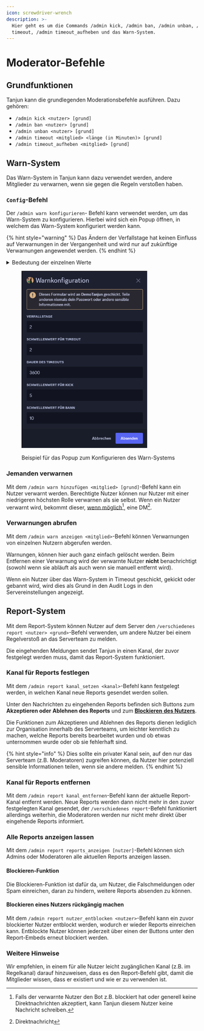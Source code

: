 ```yaml
---
icon: screwdriver-wrench
description: >-
  Hier geht es um die Commands /admin kick, /admin ban, /admin unban, /admin
  timeout, /admin timeout_aufheben und das Warn-System.
---
```


# Moderator-Befehle

## Grundfunktionen

Tanjun kann die grundlegenden Moderationsbefehle ausführen. Dazu gehören:

* `/admin kick <nutzer> [grund]`
* `/admin ban <nutzer> [grund]`
* `/admin unban <nutzer> [grund]`
* `/admin timeout <mitglied> <länge (in Minuten)> [grund]`
* `/admin timeout_aufheben <mitglied> [grund]`

## Warn-System <a href="#warn" id="warn"></a>

Das Warn-System in Tanjun kann dazu verwendet werden, andere Mitglieder zu verwarnen, wenn sie gegen die Regeln verstoßen haben.

### `Config`-Befehl

Der `/admin warn konfigurieren`- Befehl kann verwendet werden, um das Warn-System zu konfigurieren. Hierbei wird sich ein Popup öffnen, in welchem das Warn-System konfiguriert werden kann.

{% hint style="warning" %}
Das Ändern der Verfallstage hat keinen Einfluss auf Verwarnungen in der Vergangenheit und wird nur auf zukünftige Verwarnungen angewendet werden.
{% endhint %}

<details>

<summary>Bedeutung der einzelnen Werte</summary>

* Die **Verfallstage** bestimmen, nach wie vielen Tagen eine Warnung automatisch verfallen soll.
* Der **Schwellwert für Timeout** bestimmt, nach wie vielen Warnungen ein Nutzer automatisch in Timeout geschickt wird. Der Nutzer wird für jede weitere Verwarnung über dem Schwellwert erneut in Timeout geschickt.
* Die **Dauer des Timeouts** bestimmt, wie lange der Nutzer in Timeout geschickt werden soll.
* Der **Schwellwert für Kick** gibt an, nach wie vielen Timeouts der Nutzer gekickt werden soll. Nach einem Kick kann der Nutzer jederzeit wieder auf den Server eingeladen werden. Wenn der **Schwellwert für Timeout** ≥ dem **Schwellwert für Kick** ist, wird der Nutzer auch in Timeout geschickt, welcher auch nach erneutem Betreten des Servers weiter abläuft. Für jede weitere Verwarnung wird der Nutzer erneut gekickt.
* Der **Schwellwert für Bann** gibt an, nach wie vielen Verwarnungen ein Nutzer gebannt werden soll.

</details>

<figure><img src="../../.gitbook/assets/warn_config_modal.png" alt="" width="331"><figcaption><p>Beispiel für das Popup zum Konfigurieren des Warn-Systems</p></figcaption></figure>

### Jemanden verwarnen

Mit dem `/admin warn hinzufügen <mitglied> [grund]`-Befehl kann ein Nutzer verwarnt werden. Berechtigte Nutzer können nur Nutzer mit einer niedrigeren höchsten Rolle verwarnen als sie selbst. Wenn ein Nutzer verwarnt wird, bekommt dieser, [wenn möglich](#user-content-fn-1)[^1], eine DM[^2].

### Verwarnungen abrufen

Mit dem `/admin warn anzeigen <mitglied>`-Befehl können Verwarnungen von einzelnen Nutzern abgerufen werden.

Warnungen, können hier auch ganz einfach gelöscht werden. Beim Entfernen einer Verwarnung wird der verwarnte Nutzer **nicht** benachrichtigt (sowohl wenn sie abläuft als auch wenn sie manuell entfernt wird).

Wenn ein Nutzer über das Warn-System in Timeout geschickt, gekickt oder gebannt wird, wird dies als Grund in den Audit Logs in den Servereinstellungen angezeigt.

## Report-System

Mit dem Report-System können Nutzer auf dem Server den `/verschiedenes report <nutzer> <grund>`-Befehl verwenden, um andere Nutzer bei einem Regelverstoß an das Serverteam zu melden.

Die eingehenden Meldungen sendet Tanjun in einen Kanal, der zuvor festgelegt werden muss, damit das Report-System funktioniert.

### Kanal für Reports festlegen

Mit dem `/admin report kanal_setzen <kanal>`-Befehl kann festgelegt werden, in welchen Kanal neue Reports gesendet werden sollen.

Unter den Nachrichten zu eingehenden Reports befinden sich Buttons zum **Akzeptieren oder** **Ablehnen des Reports** und zum [**Blockieren** **des Nutzers**](moderation.md#blockieren-funktion).

Die Funktionen zum Akzeptieren und Ablehnen des Reports dienen lediglich zur Organisation innerhalb des Serverteams, um leichter kenntlich zu machen, welche Reports bereits bearbeitet wurden und ob etwas unternommen wurde oder ob sie fehlerhaft sind.

{% hint style="info" %}
Dies sollte ein privater Kanal sein, auf den nur das Serverteam (z.B. Moderatoren) zugreifen können, da Nutzer hier potenziell sensible Informationen teilen, wenn sie andere melden.
{% endhint %}

### Kanal für Reports entfernen

Mit dem `/admin report kanal_entfernen`-Befehl kann der aktuelle Report-Kanal entfernt werden. Neue Reports werden dann nicht mehr in den zuvor festgelegten Kanal gesendet, der `/verschiedenes report`-Befehl funktioniert allerdings weiterhin, die Moderatoren werden nur nicht mehr direkt über eingehende Reports informiert.

### Alle Reports anzeigen lassen

Mit dem `/admin report reports_anzeigen [nutzer]`-Befehl können sich Admins oder Moderatoren alle aktuellen Reports anzeigen lassen.

#### Blockieren-Funktion

Die Blockieren-Funktion ist dafür da, um Nutzer, die Falschmeldungen oder Spam einreichen, daran zu hindern, weitere Reports absenden zu können.

#### Blockieren eines Nutzers rückgängig machen

Mit dem `/admin report nutzer_entblocken <nutzer>`-Befehl kann ein zuvor blockierter Nutzer entblockt werden, wodurch er wieder Reports einreichen kann. Entblockte Nutzer können jederzeit über einen der Buttons unter den Report-Embeds erneut blockiert werden.

### Weitere Hinweise

Wir empfehlen, in einem für alle Nutzer leicht zugänglichen Kanal (z.B. im Regelkanal) darauf hinzuweisen, dass es den Report-Befehl gibt, damit die Mitglieder wissen, dass er existiert und wie er zu verwenden ist.

[^1]: Falls der verwarnte Nutzer den Bot z.B. blockiert hat oder generell keine Direktnachrichten akzeptiert, kann Tanjun diesem Nutzer keine Nachricht schreiben.

[^2]: Direktnachricht
